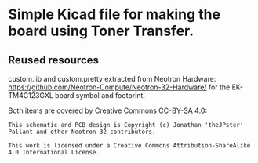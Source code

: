 # Simple Kicad file for making the board using Toner Transfer.

## Reused resources

custom.lib and custom.pretty extracted from Neotron Hardware:
https://github.com/Neotron-Compute/Neotron-32-Hardware/ for the EK-TM4C123GXL
board symbol and footprint.

Both items are covered by Creative Commons [CC-BY-SA 4.0]:

```
This schematic and PCB design is Copyright (c) Jonathan 'theJPster' Pallant and other Neotron 32 contributors.

This work is licensed under a Creative Commons Attribution-ShareAlike 4.0 International License.
```
[CC-BY-SA 4.0]:https://creativecommons.org/licenses/by-sa/4.0/legalcode
